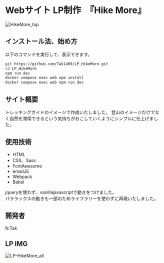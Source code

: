 # Webサイト LP制作　『Hike More』
![HikeMore_top](https://user-images.githubusercontent.com/123624951/215268626-66883486-4e23-473b-bdc1-5e9c9fb316d0.png)

## インストール法、始め方
以下のコマンドを実行して、表示できます。

```bash
git https://github.com/Tak1469/LP_HikeMore.git
cd LP_HikeMore
npm run dev
docker compose exec web npm install
docker compose exec web npm run dev
```

## サイト概要

トレッキングガイドのイメージで作成いたしました。
登山のイメージだけでなく自然を満喫できるという気持ちがおこしていくようにシンプルに仕上げました。


## 使用技術
-   HTML
-   CSS、Sass
-   FontAwesome
-   emailJS
-   Webpack
-   Babel

jqueryを使わず、vanillajavascriptで動きをつけました。
<br>
パララックスの動きも一部のためライフラリーを使わずに再現いたしました。 

## 開発者
N.Tak
## LP IMG
![LP-HikeMore_all](https://user-images.githubusercontent.com/123624951/215268858-d983d408-6b95-434a-9e59-59ed462756ac.png)
